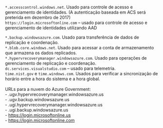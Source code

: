 ``*.accesscontrol.windows.net``. Usado para controle de acesso e gerenciamento de identidades. (A autenticação baseada em ACS será preterida em dezembro de 2017) <br/>
``https://login.microsoftonline.com`` – usado para controle de acesso e gerenciamento de identidades utilizando AAD

``*.backup.windowsazure.com``. Usado para transferência de dados de replicação e coordenação. <br/> ``*.blob.core.windows.net``. Usado para acessar a conta de armazenamento que armazena os dados replicados.<br/> ``*.hypervrecoverymanager.windowsazure.com``. Usado para operações de gerenciamento de replicação e coordenação.<br/>
``dc.services.visualstudio.com`` – usado para telemetria. <br>
``time.nist.gov`` e ``time.windows.com``. Usados para verificar a sincronização de horário entre a hora do sistema e a hora global.
<br/><br/>
URLs para a nuvem do Azure Government:<br/>- .ugv.hypervrecoverymanager.windowsazure.us<br/>- .ugv.backup.windowsazure.us<br/>- .ugi.hypervrecoverymanager.windowsazure.us<br/>- .ugi.backup.windowsazure.us<br/>-
https://login.microsoftonline.us<br/>-
https://login.microsoftonline.com<br/>

